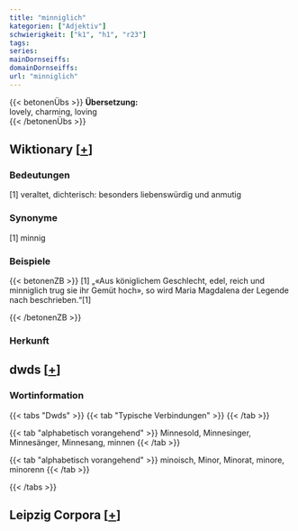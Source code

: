 ```yaml
---
title: "minniglich"
kategorien: ["Adjektiv"]
schwierigkeit: ["k1", "h1", "r23"]
tags:
series:
mainDornseiffs:
domainDornseiffs:
url: "minniglich"
---
```


{{< betonenÜbs >}}
**Übersetzung:**  
lovely, charming, loving  
{{< /betonenÜbs >}}

## Wiktionary [[+](https://de.wiktionary.org/wiki/minniglich)]

### Bedeutungen
[1] veraltet, dichterisch: besonders liebenswürdig und anmutig  

### Synonyme
[1] minnig  

### Beispiele
{{< betonenZB >}}
[1] „«Aus königlichem Geschlecht, edel, reich und minniglich trug sie ihr Gemüt hoch», so wird Maria Magdalena der Legende nach beschrieben.“[1]  

{{< /betonenZB >}}
### Herkunft
  



## dwds [[+](https://www.dwds.de/wb/minniglich)]

### Wortinformation
{{< tabs "Dwds" >}}
{{< tab "Typische Verbindungen" >}}
{{< /tab >}}

{{< tab "alphabetisch vorangehend" >}}
Minnesold, Minnesinger, Minnesänger, Minnesang, minnen
{{< /tab >}}

{{< tab "alphabetisch vorangehend" >}}
minoisch, Minor, Minorat, minore, minorenn
{{< /tab >}}

{{< /tabs >}}

## Leipzig Corpora [[+](https://corpora.uni-leipzig.de/en/res?word=minniglich&corpusId=deu_newscrawl-public_2018)]

